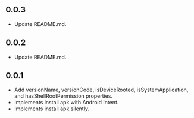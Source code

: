 ## 0.0.3

- Update README.md.

## 0.0.2

- Update README.md.

## 0.0.1

- Add versionName, versionCode, isDeviceRooted, isSystemApplication, and hasShellRootPermission properties.
- Implements install apk with Android Intent.
- Implements install apk silently.